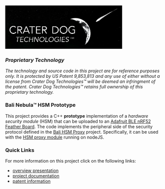 ![Logo](CraterDogLogo.png)

### _Proprietary Technology_
_The technology and source code in this project are for reference purposes only.  It is protected
by US Patent 9,853,813 and any use of either without a license from Crater Dog Technologies™ will
be deemed an infringment of the patent.  Crater Dog Technologies™ retains full ownership of this
proprietary technology._

### Bali Nebula™ HSM Prototype
This project provides a C++ **prototype** implementation of a _hardware security module_ (HSM)
that can be uploaded to an [Adafruit BLE nRF52 Feather Board](https://www.adafruit.com/product/3406).
The code implements the peripheral side of the security protocol defined in the
[Bali HSM Proxy](https://github.com/craterdog-bali/js-bali-hsm-proxy/wiki) project.
Specifically, it can be used with the
[HSM proxy module](https://github.com/craterdog-bali/js-bali-hsm-proxy/blob/master/src/v1/HSMProxy.js)
running on nodeJS.

### Quick Links
For more information on this project click on the following links:
 * [overview presentation](https://github.com/craterdog-bali/cpp-bali-hsm-prototype/wiki/docs/presos/WearableIdentitySystem-Details.pdf)
 * [project documentation](https://github.com/craterdog-bali/cpp-bali-hsm-prototype/wiki)
 * [patent information](https://patents.google.com/patent/US9853813)
